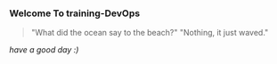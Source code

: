### Welcome To training-DevOps
> "What did the ocean say to the beach?"
> "Nothing, it just waved."

*have a good day :)*

